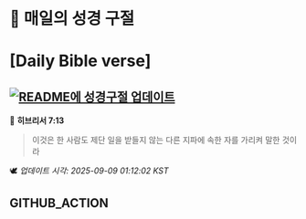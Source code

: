 # 🙏 매일의 성경 구절
# [Daily Bible verse]
## [![README에 성경구절 업데이트](https://github.com/DONGSUKA/first_test/actions/workflows/update-readme-bible.yml/badge.svg)](https://github.com/DONGSUKA/first_test/actions/workflows/update-readme-bible.yml)
<!-- START_BIBLE_VERSE -->
📖 **히브리서 7:13**
> 이것은 한 사람도 제단 일을 받들지 않는 다른 지파에 속한 자를 가리켜 말한 것이라

🕊️ _업데이트 시각: 2025-09-09 01:12:02 KST_
  <!-- END_BIBLE_VERSE -->
## GITHUB_ACTION
